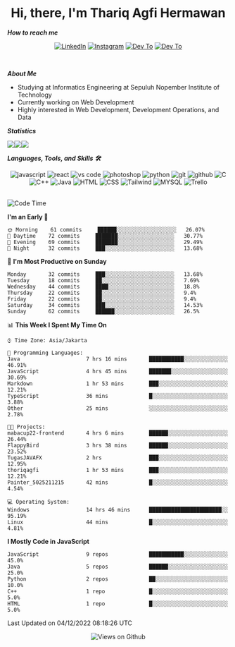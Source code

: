 <div align="center">
  <h1>Hi, there, I'm Thariq Agfi Hermawan</h1>
</div>


***How to reach me***
<p align='center'>
   <a href="https://www.linkedin.com/in/thariqagfihermawan" target="_blank"><img src="https://img.shields.io/badge/LinkedIn-0077B5?style=for-the-badge&logo=linkedin&logoColor=white" alt="LinkedIn"></a>
   <a href="https://www.instagram.com/thoriqagfi" target="_blank"><img src="https://img.shields.io/badge/Instagram-E4405F?style=for-the-badge&logo=instagram&logoColor=white" alt="Instagram"></a>
   <a href="https://medium.com/@thoriq.aghfi60" target="_blank"><img src="https://img.shields.io/badge/Medium-12100E?style=for-the-badge&logo=medium&logoColor=white" alt="Dev To"></a>
   <a href="https://linktr.ee/thoriqagfi" target="_blank"><img src="https://img.shields.io/badge/linktree-1de9b6?style=for-the-badge&logo=linktree&logoColor=white" alt="Dev To"></a>
</p>

<br>

***About Me***
- Studying at Informatics Engineering at Sepuluh Nopember Institute of Technology
- Currently working on Web Development
- Highly interested in Web Development, Development Operations, and Data

***Statistics***

<!-- [![GitHub Streak](http://github-readme-streak-stats.herokuapp.com?user=thoriqagfi&theme=dark)](https://git.io/streak-stats) -->

<div align="center">
  <div style="display: flex;">
    <img src="http://github-readme-streak-stats.herokuapp.com?user=thoriqagfi&theme=chartreuse-dark"/>
    <img src="https://github-readme-stats.vercel.app/api/top-langs/?username=thoriqagfi&layout=compact&&theme=chartreuse-dark&langs_count=8)](https://github.com/thoriqagfi"/>
    <img src="https://github-readme-stats.vercel.app/api?username=thoriqagfi&show_icons=true&theme=chartreuse-dark"/>
  </div>
</div>

<!-- [![Top Langs](https://github-readme-stats.vercel.app/api/top-langs/?username=thoriqagfi&layout=compact&&theme=chartreuse-dark&langs_count=8)](https://github.com/thoriqagfi)
< ![Agfi's GitHub stats](https://github-readme-stats.vercel.app/api?username=thoriqagfi&show_icons=true&theme=chartreuse-dark) -->

***Languages, Tools, and Skills 🛠***

  <div align="center">
    <img src="https://img.shields.io/badge/JavaScript-F7DF1E?style=for-the-badge&logo=javascript&logoColor=black" alt="javascript" />
    <img src="https://img.shields.io/badge/React-61DAFB?style=for-the-badge&logo=react&logoColor=black" alt="react" />
    <img src="https://img.shields.io/badge/vs%20code-007ACC?style=for-the-badge&logo=visual%20studio%20code&logoColor=white" alt="vs code" />
    <img src="https://img.shields.io/badge/adobe%20photoshop-31A8FF?style=for-the-badge&logo=adobe%20photoshop&logoColor=white" alt="photoshop" />
    <img src="https://img.shields.io/badge/python-3776AB?style=for-the-badge&logo=python&logoColor=white" alt="python" />
    <img src="https://img.shields.io/badge/Git-F05032?style=for-the-badge&logo=git&logoColor=white" alt="git" />
    <img src="https://img.shields.io/badge/GitHub-100000?style=for-the-badge&logo=github&logoColor=white" alt="github" />
    <img src="https://img.shields.io/badge/c-%2300599C.svg?style=for-the-badge&logo=c&logoColor=white" alt="C" />
    <img src="https://img.shields.io/badge/c++-%2300599C.svg?style=for-the-badge&logo=c%2B%2B&logoColor=white" alt="C++" />
    <img src="https://img.shields.io/badge/Java-ED8B00?style=for-the-badge&logo=java&logoColor=white" alt="Java"/>
    <img src="https://img.shields.io/badge/HTML5-E34F26?style=for-the-badge&logo=html5&logoColor=white" alt="HTML" />
    <img src="https://img.shields.io/badge/CSS-239120?&style=for-the-badge&logo=css3&logoColor=white" alt ="CSS" />
    <img src="https://img.shields.io/badge/tailwindcss-%2338B2AC.svg?style=for-the-badge&logo=tailwind-css&logoColor=white" alt="Tailwind" />
    <img src="https://img.shields.io/badge/MySQL-00000F?style=for-the-badge&logo=mysql&logoColor=white" alt="MYSQL" />
    <img src="https://img.shields.io/badge/Trello-%23026AA7.svg?style=for-the-badge&logo=Trello&logoColor=white" alt="Trello" />
  </div><br>

<!--START_SECTION:waka-->
![Code Time](http://img.shields.io/badge/Code%20Time-82%20hrs%2026%20mins-blue)

**I'm an Early 🐤** 

```text
🌞 Morning    61 commits     ██████░░░░░░░░░░░░░░░░░░░   26.07% 
🌆 Daytime    72 commits     ███████░░░░░░░░░░░░░░░░░░   30.77% 
🌃 Evening    69 commits     ███████░░░░░░░░░░░░░░░░░░   29.49% 
🌙 Night      32 commits     ███░░░░░░░░░░░░░░░░░░░░░░   13.68%

```
📅 **I'm Most Productive on Sunday** 

```text
Monday       32 commits     ███░░░░░░░░░░░░░░░░░░░░░░   13.68% 
Tuesday      18 commits     ██░░░░░░░░░░░░░░░░░░░░░░░   7.69% 
Wednesday    44 commits     ████░░░░░░░░░░░░░░░░░░░░░   18.8% 
Thursday     22 commits     ██░░░░░░░░░░░░░░░░░░░░░░░   9.4% 
Friday       22 commits     ██░░░░░░░░░░░░░░░░░░░░░░░   9.4% 
Saturday     34 commits     ███░░░░░░░░░░░░░░░░░░░░░░   14.53% 
Sunday       62 commits     ██████░░░░░░░░░░░░░░░░░░░   26.5%

```


📊 **This Week I Spent My Time On** 

```text
⌚︎ Time Zone: Asia/Jakarta

💬 Programming Languages: 
Java                     7 hrs 16 mins       ███████████░░░░░░░░░░░░░░   46.91% 
JavaScript               4 hrs 45 mins       ███████░░░░░░░░░░░░░░░░░░   30.69% 
Markdown                 1 hr 53 mins        ███░░░░░░░░░░░░░░░░░░░░░░   12.21% 
TypeScript               36 mins             █░░░░░░░░░░░░░░░░░░░░░░░░   3.88% 
Other                    25 mins             ░░░░░░░░░░░░░░░░░░░░░░░░░   2.78%

🐱‍💻 Projects: 
mabacup22-frontend       4 hrs 6 mins        ██████░░░░░░░░░░░░░░░░░░░   26.44% 
FlappyBird               3 hrs 38 mins       ██████░░░░░░░░░░░░░░░░░░░   23.52% 
TugasJAVAFX              2 hrs               ███░░░░░░░░░░░░░░░░░░░░░░   12.95% 
thoriqagfi               1 hr 53 mins        ███░░░░░░░░░░░░░░░░░░░░░░   12.21% 
Painter_5025211215       42 mins             █░░░░░░░░░░░░░░░░░░░░░░░░   4.54%

💻 Operating System: 
Windows                  14 hrs 46 mins      ███████████████████████░░   95.19% 
Linux                    44 mins             █░░░░░░░░░░░░░░░░░░░░░░░░   4.81%

```

**I Mostly Code in JavaScript** 

```text
JavaScript               9 repos             ███████████░░░░░░░░░░░░░░   45.0% 
Java                     5 repos             ██████░░░░░░░░░░░░░░░░░░░   25.0% 
Python                   2 repos             ██░░░░░░░░░░░░░░░░░░░░░░░   10.0% 
C++                      1 repo              █░░░░░░░░░░░░░░░░░░░░░░░░   5.0% 
HTML                     1 repo              █░░░░░░░░░░░░░░░░░░░░░░░░   5.0%

```



 Last Updated on 04/12/2022 08:18:26 UTC
<!--END_SECTION:waka-->

<div align="center">
<img src="https://komarev.com/ghpvc/?username=thoriqagfi&color=blue" alt="Views on Github" />
</div>